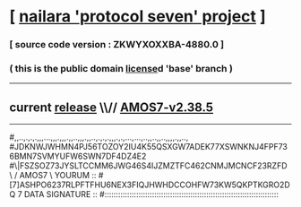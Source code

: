 
# [ [nailara 'protocol seven' project](http://nailara.network/) ]

### [ source code version : ZKWYXOXXBA-4880.0 ]

### ( this is the public domain [license](../license)d 'base' branch )
---
## current [release](https://github.com/nailara-technologies/protocol-7/releases) \\\\// [AMOS7-v2.38.5](https://github.com/nailara-technologies/protocol-7/releases/tag/AMOS7-v2.38.5)
---

#,,..,.,.,.,,,...,,,.,,,.,,..,,,.,,..,.,.,.,,,.,.,...,...,..,,..,,..,,,,.,,..,
#JDKNWJWHMN4PJ56TOZOY2IU4K55QSXGW7ADEK77XSWNKNJ4FPF736BMN7SVMYUFW6SWN7DF4DZ4E2
#\\\|FSZSOZ73JYSLTCCMM6JWG46S4IJZMZTFC462CNMJMCNCF23RZFD \ / AMOS7 \ YOURUM ::
#\[7]ASHPO6237RLPFTFHU6NEX3FIQJHWHDCCOHFW73KW5QKPTKGRO2DQ 7  DATA SIGNATURE ::
#:::::::::::::::::::::::::::::::::::::::::::::::::::::::::::::::::::::::::::::
